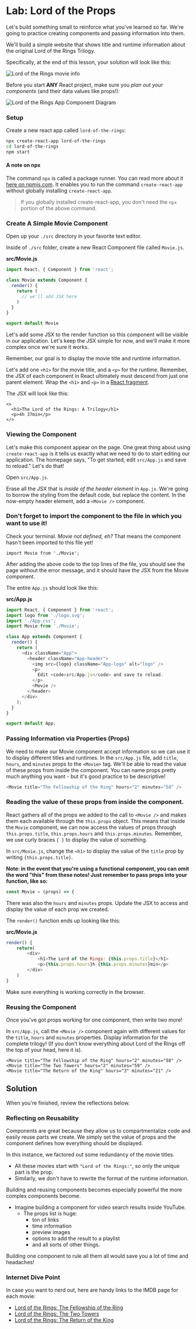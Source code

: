 # Lab: Lord of the Props

Let's build something small to reinforce what you've learned so far. We're going to practice creating components and passing information into them.

We'll build a simple website that shows title and runtime information about the original Lord of the Rings Trilogy.

Specifically, at the end of this lesson, your solution will look like this: 

![Lord of the Rings movie info](https://imgur.com/crZunko.png)

Before you start **ANY** React project, make sure you _plan out your components_ (and their data values like props!):

![Lord of the Rings App Component Diagram](https://i.imgur.com/Wl2dY0H.png)

### Setup

Create a new react app called `lord-of-the-rings`:

```bash
npx create-react-app lord-of-the-rings
cd lord-of-the-rings
npm start
```

#### A note on npx

The command `npx` is called a package runner. You can read more about it [here on npmjs.com](https://www.npmjs.com/package/npx). It enables you to run the command `create-react-app` without globally installing `create-react-app`.

> If you globally installed create-react-app, you don't need the `npx` portion of the above command.

### Create A Simple Movie Component

Open up your `./src` directory in your favorite text editor.

Inside of `./src` folder, create a new React Component file called `Movie.js`.

**src/Movie.js**

```javascript
import React, { Component } from 'react';

class Movie extends Component {
  render() {
    return (
      // we'll add JSX here
    )
  }
}

export default Movie
```

Let's add some JSX to the render function so this component will be visible in our application. Let's keep the JSX simple for now, and we'll make it more complex once we're sure it works.

Remember, our goal is to display the movie title and runtime information.

Let's add one `<h1>` for the movie title, and a `<p>` for the runtime. Remember, the JSX of each component in React ultimately must descend from just one parent element. Wrap the `<h1>` and `<p>` in a [React fragment](https://reactjs.org/docs/fragments.html#short-syntax).

The JSX will look like this:

```markup
<>
  <h1>The Lord of the Rings: A Trilogy</h1>
  <p>4h 37min</p>
</>
```

### Viewing the Component

Let's make this component appear on the page. One great thing about using `create-react-app` is it tells us exactly what we need to do to start editing our application. The homepage says, "To get started, edit `src/App.js` and save to reload." Let's do that!

Open `src/App.js`.

Erase all the JSX that is _inside of the header element_ in `App.js`. We're going to borrow the styling from the default code, but replace the content. In the now-empty header element, add a `<Movie />` component.

### Don't forget to import the component to the file in which you want to use it!

Check your terminal. _Movie not defined, eh?_ That means the component hasn't been imported to this file yet!

```text
import Movie from './Movie';
```
After adding the above code to the top lines of the file, you should see the page without the error message, and it should have the JSX from the Movie component.

The entire `App.js` should look like this:

**src/App.js**

```javascript
import React, { Component } from 'react';
import logo from './logo.svg';
import './App.css';
import Movie from './Movie';

class App extends Component {
  render() {
    return (
      <div className="App">
        <header className="App-header">
          <img src={logo} className="App-logo" alt="logo" />
          <p>
            Edit <code>src/App.js</code> and save to reload.
          </p>
          <Movie />
        </header>
      </div>
    );
  }
}

export default App;
```

### Passing Information via Properties (Props)

We need to make our Movie component accept information so we can use it to display different titles and runtimes. In the `src/App.js` file, add `title`, `hours`, and `minutes` props to the `<Movie>` tag. We'll be able to read the value of these props from inside the component. You can name props pretty much anything you want - but it's good practice to be descriptive!

```javascript
<Movie title="The Fellowship of the Ring" hours="2" minutes="58" />
```

### Reading the value of these props from inside the component. 

React gathers all of the props we added to the call to `<Movie />` and makes them each available through the `this.props` object. This means that inside the `Movie` component, we can now access the values of props through `this.props.title`, `this.props.hours` and `this.props.minutes`. Remember, we use curly braces `{ }` to display the value of something.

In `src/Movie.js`, change the `<h1>` to display the value of the `title` prop by writing `{this.props.title}`.

**Note: in the event that you're using a functional component, you can omit the word "this" from these notes! Just remember to pass props into your function, like so:**

```javascript
const Movie = (props) => {
```

There was also the `hours` and `minutes` props. Update the JSX to access and display the value of each prop we created.

The `render()` function ends up looking like this:

**src/Movie.js**

```javascript
render() {
    return(
        <div>
            <h1>The Lord of the Rings: {this.props.title}</h1>
            <p>{this.props.hours}h {this.props.minutes}min</p>
        </div>
    )
}
```

Make sure everything is working correctly in the browser.

### Reusing the Component

Once you've got props working for one component, then write two more!

In `src/App.js`, call the `<Movie />` component again with different values for the `title`, `hours` and `minutes` properties. Display information for the complete trilogy! \(If you don't know everything about Lord of the Rings off the top of your head, here it is\).

```markup
<Movie title="The Fellowship of the Ring" hours="2" minutes="58" />
<Movie title="The Two Towers" hours="2" minutes="59" />
<Movie title="The Return of the King" hours="3" minutes="21" />
```

## Solution

When you're finished, review the reflections below.

### Reflecting on Reusability

Components are great because they allow us to compartmentalize code and easily reuse parts we create. We simply set the value of props and the component defines how everything should be displayed.

In this instance, we factored out some redundancy of the movie titles.

* All these movies start with `"Lord of the Rings:"`, so only the unique part is the prop.
* Similarly, we don't have to rewrite the format of the runtime information.

Building and reusing components becomes especially powerful the more complex components become.

* Imagine building a component for video search results inside YouTube.
  * The props list is huge:
    * ton of links
    * time information
    * preview images
    * options to add the result to a playlist
    * and all sorts of other things.

Building one component to rule all them all would save you a lot of time and headaches!

### Internet Dive Point

In case you want to nerd out, here are handy links to the IMDB page for each movie:

* [Lord of the Rings: The Fellowship of the Ring](http://www.imdb.com/title/tt0120737/)
* [Lord of the Rings: The Two Towers](http://www.imdb.com/title/tt0167261/)
* [Lord of the Rings: The Return of the King](http://www.imdb.com/title/tt0167260/)

